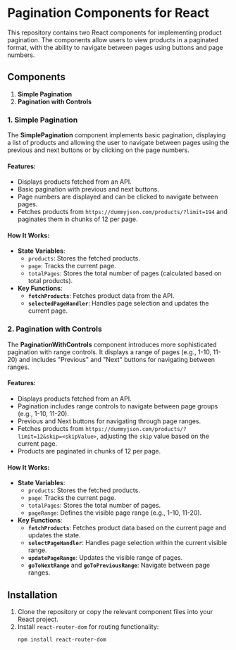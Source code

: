 # Pagination Components for React

This repository contains two React components for implementing product pagination. The components allow users to view products in a paginated format, with the ability to navigate between pages using buttons and page numbers.

## Components

1. **Simple Pagination**
2. **Pagination with Controls**

### 1. Simple Pagination

The **SimplePagination** component implements basic pagination, displaying a list of products and allowing the user to navigate between pages using the previous and next buttons or by clicking on the page numbers.

#### Features:
- Displays products fetched from an API.
- Basic pagination with previous and next buttons.
- Page numbers are displayed and can be clicked to navigate between pages.
- Fetches products from `https://dummyjson.com/products/?limit=194` and paginates them in chunks of 12 per page.

#### How It Works:
- **State Variables**:
  - `products`: Stores the fetched products.
  - `page`: Tracks the current page.
  - `totalPages`: Stores the total number of pages (calculated based on total products).
- **Key Functions**:
  - **`fetchProducts`**: Fetches product data from the API.
  - **`selectedPageHandler`**: Handles page selection and updates the current page.

### 2. Pagination with Controls

The **PaginationWithControls** component introduces more sophisticated pagination with range controls. It displays a range of pages (e.g., 1-10, 11-20) and includes "Previous" and "Next" buttons for navigating between ranges.

#### Features:
- Displays products fetched from an API.
- Pagination includes range controls to navigate between page groups (e.g., 1-10, 11-20).
- Previous and Next buttons for navigating through page ranges.
- Fetches products from `https://dummyjson.com/products/?limit=12&skip=<skipValue>`, adjusting the `skip` value based on the current page.
- Products are paginated in chunks of 12 per page.

#### How It Works:
- **State Variables**:
  - `products`: Stores the fetched products.
  - `page`: Tracks the current page.
  - `totalPages`: Stores the total number of pages.
  - `pageRange`: Defines the visible page range (e.g., 1-10, 11-20).
- **Key Functions**:
  - **`fetchProducts`**: Fetches product data based on the current page and updates the state.
  - **`selectPageHandler`**: Handles page selection within the current visible range.
  - **`updatePageRange`**: Updates the visible range of pages.
  - **`goToNextRange`** and **`goToPreviousRange`**: Navigate between page ranges.

## Installation

1. Clone the repository or copy the relevant component files into your React project.
2. Install `react-router-dom` for routing functionality:
   ```bash
   npm install react-router-dom
